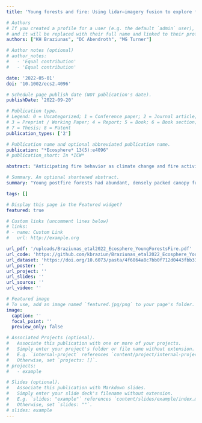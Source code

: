 ```yaml
---
title: 'Young forests and fire: Using lidar–imagery fusion to explore fuels and burn severity in a subalpine forest reburn'

# Authors
# If you created a profile for a user (e.g. the default `admin` user), write the username (folder name) here
# and it will be replaced with their full name and linked to their profile.
authors: ["KH Braziunas", "DC Abendroth", "MG Turner"]

# Author notes (optional)
# author_notes:
#   - 'Equal contribution'
#   - 'Equal contribution'

date: '2022-05-01'
doi: '10.1002/ecs2.4096'

# Schedule page publish date (NOT publication's date).
publishDate: '2022-09-20'

# Publication type.
# Legend: 0 = Uncategorized; 1 = Conference paper; 2 = Journal article;
# 3 = Preprint / Working Paper; 4 = Report; 5 = Book; 6 = Book section;
# 7 = Thesis; 8 = Patent
publication_types: ['2']

# Publication name and optional abbreviated publication name.
publication: "*Ecosphere* 13(5):e4096"
# publication_short: In *ICW*

abstract: "Anticipating fire behavior as climate change and fire activity accelerate is an increasingly pressing management challenge in fire-prone landscapes. In subalpine forests adapted to infrequent, stand-replacing fire, self-limitation of burn severity in short-interval fire is incompletely understood. Spatially explicit fuels data can support assessments of landscape-scale fire risk and fuel feedbacks on burn severity. For a ~1450-km2 largely forested landscape in the US Northern Rocky Mountains, we used airborne lidar and imagery to predict and map canopy and surface fuels. In a fire that burned mature (>125-year-old) and also reburned young (~30-year-old) subalpine forest, we then asked: (1) How do prefire fuels and burn severity compare between young and mature forests that burned under similar fire weather conditions? (2) How well do prefire fuels and forest structure predict burn severity under extreme versus moderate fire weather? Lidar–imagery fusion predicted fuel characteristics with high accuracy across forest and shrubland vegetation. Young postfire forests had abundant, densely packed canopy fuels, and both young and mature forests had similar canopy fuel loads and coarse wood biomass. Under similar weather conditions, young and mature forests burned at similar severity. Overall, fuels were weak predictors of burn severity and, surprisingly, better predicted severity under extreme rather than moderate fire weather. Our findings are relevant for subalpine landscapes increasingly dominated by young lodgepole pine (Pinus contorta var. latifolia) forests vulnerable to short-interval fire and provide a benchmark to assess how fuels influence burn severity in future fires. Fire managers should continually reassess fuels and update expectations about fire behavior as landscapes change. Although recovering postfire forests can limit fire spread and severity for a period of time, our results suggest that young subalpine forests in the Northern Rocky Mountains have sufficient fuel loads to burn at high severity and should not be considered effective fire breaks."

# Summary. An optional shortened abstract.
summary: "Young postfire forests had abundant, densely packed canopy fuels, and both young and mature forests had similar canopy fuel loads and coarse wood biomass. Under similar weather conditions, young and mature forests burned at similar severity. Overall, fuels were weak predictors of burn severity and, surprisingly, better predicted severity under extreme rather than moderate fire weather."

tags: []

# Display this page in the Featured widget?
featured: true

# Custom links (uncomment lines below)
# links:
# - name: Custom Link
#   url: http://example.org

url_pdf: '/uploads/Braziunas_etal2022_Ecosphere_YoungForestsFire.pdf'
url_code: 'https://github.com/kbraziun/Braziunas_etal2022_Ecosphere_YoungForestsFire'
url_dataset: 'https://doi.org/10.6073/pasta/4f6864a8c7bb0f712d0443fbb334c73e'
url_poster: ''
url_project: ''
url_slides: ''
url_source: ''
url_video: ''

# Featured image
# To use, add an image named `featured.jpg/png` to your page's folder.
image:
  caption: ''
  focal_point: ''
  preview_only: false

# Associated Projects (optional).
#   Associate this publication with one or more of your projects.
#   Simply enter your project's folder or file name without extension.
#   E.g. `internal-project` references `content/project/internal-project/index.md`.
#   Otherwise, set `projects: []`.
# projects:
#   - example

# Slides (optional).
#   Associate this publication with Markdown slides.
#   Simply enter your slide deck's filename without extension.
#   E.g. `slides: "example"` references `content/slides/example/index.md`.
#   Otherwise, set `slides: ""`.
# slides: example
---
```


